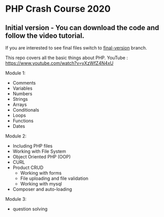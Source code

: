 # PHP Crash Course 2020

## Initial version - You can download the code and follow the video tutorial.

If you are interested to see final files switch to [final-version](https://github.com/thecodeholic/php-crash-course-2020/tree/final-version) branch. 

This repo covers all the basic things about PHP. 
YouTube : https://www.youtube.com/watch?v=yXzWfZ4N4xU

Module 1:
 - Comments
 - Variables
 - Numbers
 - Strings
 - Arrays
 - Conditionals
 - Loops
 - Functions
 - Dates
  
Module 2:
 - Including PHP files
 - Working with File System
 - Object Oriented PHP (OOP)
 - CURL
 - Product CRUD
    - Working with forms
    - File uploading and file validation
    - Working with mysql
 - Composer and auto-loading

Module 3: 
- question solving